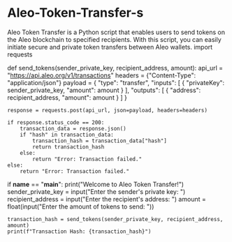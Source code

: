 # Aleo-Token-Transfer-s         
Aleo Token Transfer is a Python script that enables users to send tokens on the Aleo blockchain to specified recipients. With this script, you can easily initiate secure and private token transfers between Aleo wallets.
import requests

def send_tokens(sender_private_key, recipient_address, amount):
    api_url = "https://api.aleo.org/v1/transactions"
    headers = {"Content-Type": "application/json"}
    payload = {
        "type": "transfer",
        "inputs": [
            {
                "privateKey": sender_private_key,
                "amount": amount
            }
        ],
        "outputs": [
            {
                "address": recipient_address,
                "amount": amount
            }
        ]
    }
    
    response = requests.post(api_url, json=payload, headers=headers)
    
    if response.status_code == 200:
        transaction_data = response.json()
        if "hash" in transaction_data:
            transaction_hash = transaction_data["hash"]
            return transaction_hash
        else:
            return "Error: Transaction failed."
    else:
        return "Error: Transaction failed."

if __name__ == "__main__":
    print("Welcome to Aleo Token Transfer!")
    sender_private_key = input("Enter the sender's private key: ")
    recipient_address = input("Enter the recipient's address: ")
    amount = float(input("Enter the amount of tokens to send: "))
    
    transaction_hash = send_tokens(sender_private_key, recipient_address, amount)
    print(f"Transaction Hash: {transaction_hash}")
